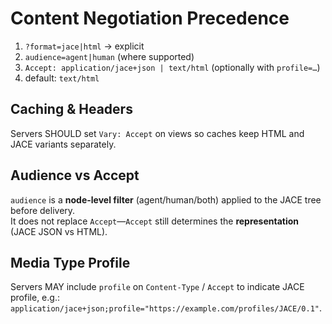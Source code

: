 # Content Negotiation Precedence

1) `?format=jace|html` → explicit
2) `audience=agent|human` (where supported)
3) `Accept: application/jace+json | text/html` (optionally with `profile=…`)
4) default: `text/html`

## Caching & Headers
Servers SHOULD set `Vary: Accept` on views so caches keep HTML and JACE variants separately.

## Audience vs Accept
`audience` is a **node-level filter** (agent/human/both) applied to the JACE tree before delivery.  
It does not replace `Accept`—`Accept` still determines the **representation** (JACE JSON vs HTML).

## Media Type Profile
Servers MAY include `profile` on `Content-Type` / `Accept` to indicate JACE profile, e.g.:  
`application/jace+json;profile="https://example.com/profiles/JACE/0.1"`.
